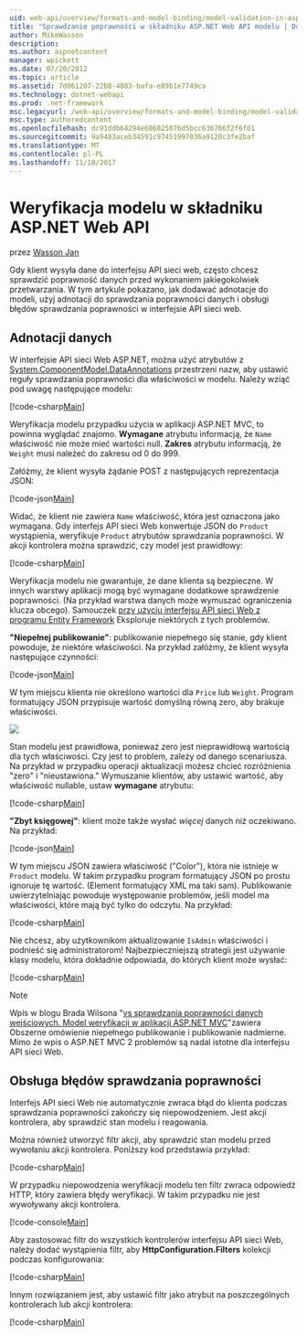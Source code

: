 ```yaml
---
uid: web-api/overview/formats-and-model-binding/model-validation-in-aspnet-web-api
title: "Sprawdzanie poprawności w składniku ASP.NET Web API modelu | Dokumentacja firmy Microsoft"
author: MikeWasson
description: 
ms.author: aspnetcontent
manager: wpickett
ms.date: 07/20/2012
ms.topic: article
ms.assetid: 7d061207-22b8-4883-bafa-e89b1e7749ca
ms.technology: dotnet-webapi
ms.prod: .net-framework
msc.legacyurl: /web-api/overview/formats-and-model-binding/model-validation-in-aspnet-web-api
msc.type: authoredcontent
ms.openlocfilehash: dc91ddb64294e686825076d5bcc636766f2f6f01
ms.sourcegitcommit: 9a9483aceb34591c97451997036a9120c3fe2baf
ms.translationtype: MT
ms.contentlocale: pl-PL
ms.lasthandoff: 11/10/2017
---
```

<a name="model-validation-in-aspnet-web-api"></a>Weryfikacja modelu w składniku ASP.NET Web API
====================
przez [Wasson Jan](https://github.com/MikeWasson)

Gdy klient wysyła dane do interfejsu API sieci web, często chcesz sprawdzić poprawność danych przed wykonaniem jakiegokolwiek przetwarzania. W tym artykule pokazano, jak dodawać adnotacje do modeli, użyj adnotacji do sprawdzania poprawności danych i obsługi błędów sprawdzania poprawności w interfejsie API sieci web.

## <a name="data-annotations"></a>Adnotacji danych

W interfejsie API sieci Web ASP.NET, można użyć atrybutów z [System.ComponentModel.DataAnnotations](https://msdn.microsoft.com/en-us/library/system.componentmodel.dataannotations.aspx) przestrzeni nazw, aby ustawić reguły sprawdzania poprawności dla właściwości w modelu. Należy wziąć pod uwagę następujące modelu:

[!code-csharp[Main](model-validation-in-aspnet-web-api/samples/sample1.cs)]

Weryfikacja modelu przypadku użycia w aplikacji ASP.NET MVC, to powinna wyglądać znajomo. **Wymagane** atrybutu informacją, że `Name` właściwość nie może mieć wartości null. **Zakres** atrybutu informacją, że `Weight` musi należeć do zakresu od 0 do 999.

Załóżmy, że klient wysyła żądanie POST z następujących reprezentacja JSON:

[!code-json[Main](model-validation-in-aspnet-web-api/samples/sample2.json)]

Widać, że klient nie zawiera `Name` właściwość, która jest oznaczona jako wymagana. Gdy interfejs API sieci Web konwertuje JSON do `Product` wystąpienia, weryfikuje `Product` atrybutów sprawdzania poprawności. W akcji kontrolera można sprawdzić, czy model jest prawidłowy:

[!code-csharp[Main](model-validation-in-aspnet-web-api/samples/sample3.cs)]

Weryfikacja modelu nie gwarantuje, że dane klienta są bezpieczne. W innych warstwy aplikacji mogą być wymagane dodatkowe sprawdzenie poprawności. (Na przykład warstwa danych może wymuszać ograniczenia klucza obcego). Samouczek [przy użyciu interfejsu API sieci Web z programu Entity Framework](../data/using-web-api-with-entity-framework/part-1.md) Eksploruje niektórych z tych problemów.

**"Niepełnej publikowanie"**: publikowanie niepełnego się stanie, gdy klient powoduje, że niektóre właściwości. Na przykład załóżmy, że klient wysyła następujące czynności:

[!code-json[Main](model-validation-in-aspnet-web-api/samples/sample4.json)]

W tym miejscu klienta nie określono wartości dla `Price` lub `Weight`. Program formatujący JSON przypisuje wartość domyślną równą zero, aby brakuje właściwości.

![](model-validation-in-aspnet-web-api/_static/image1.png)

Stan modelu jest prawidłowa, ponieważ zero jest nieprawidłową wartością dla tych właściwości. Czy jest to problem, zależy od danego scenariusza. Na przykład w przypadku operacji aktualizacji możesz chcieć rozróżnienia "zero" i "nieustawiona." Wymuszanie klientów, aby ustawić wartość, aby właściwość nullable, ustaw **wymagane** atrybutu:

[!code-csharp[Main](model-validation-in-aspnet-web-api/samples/sample5.cs?highlight=1-2)]

**"Zbyt księgowej"**: klient może także wysłać *więcej* danych niż oczekiwano. Na przykład:

[!code-json[Main](model-validation-in-aspnet-web-api/samples/sample6.json)]

W tym miejscu JSON zawiera właściwość ("Color"), która nie istnieje w `Product` modelu. W takim przypadku program formatujący JSON po prostu ignoruje tę wartość. (Element formatujący XML ma taki sam). Publikowanie uwierzytelniając powoduje występowanie problemów, jeśli model ma właściwości, które mają być tylko do odczytu. Na przykład:

[!code-csharp[Main](model-validation-in-aspnet-web-api/samples/sample7.cs)]

Nie chcesz, aby użytkownikom aktualizowanie `IsAdmin` właściwości i podnieść się administratorom! Najbezpieczniejszą strategii jest używanie klasy modelu, która dokładnie odpowiada, do których klient może wysłać:

[!code-csharp[Main](model-validation-in-aspnet-web-api/samples/sample8.cs)]

> [!NOTE]
> Wpis w blogu Brada Wilsona "[vs sprawdzania poprawności danych wejściowych. Model weryfikacji w aplikacji ASP.NET MVC](http://bradwilson.typepad.com/blog/2010/01/input-validation-vs-model-validation-in-aspnet-mvc.html)"zawiera Obszerne omówienie niepełnego publikowanie i publikowanie nadmierne. Mimo że wpis o ASP.NET MVC 2 problemów są nadal istotne dla interfejsu API sieci Web.


## <a name="handling-validation-errors"></a>Obsługa błędów sprawdzania poprawności

Interfejs API sieci Web nie automatycznie zwraca błąd do klienta podczas sprawdzania poprawności zakończy się niepowodzeniem. Jest akcji kontrolera, aby sprawdzić stan modelu i reagowania.

Można również utworzyć filtr akcji, aby sprawdzić stan modelu przed wywołaniu akcji kontrolera. Poniższy kod przedstawia przykład:

[!code-csharp[Main](model-validation-in-aspnet-web-api/samples/sample9.cs)]

W przypadku niepowodzenia weryfikacji modelu ten filtr zwraca odpowiedź HTTP, który zawiera błędy weryfikacji. W takim przypadku nie jest wywoływany akcji kontrolera.

[!code-console[Main](model-validation-in-aspnet-web-api/samples/sample10.cmd)]

Aby zastosować filtr do wszystkich kontrolerów interfejsu API sieci Web, należy dodać wystąpienia filtr, aby **HttpConfiguration.Filters** kolekcji podczas konfigurowania:

[!code-csharp[Main](model-validation-in-aspnet-web-api/samples/sample11.cs)]

Innym rozwiązaniem jest, aby ustawić filtr jako atrybut na poszczególnych kontrolerach lub akcji kontrolera:

[!code-csharp[Main](model-validation-in-aspnet-web-api/samples/sample12.cs)]

